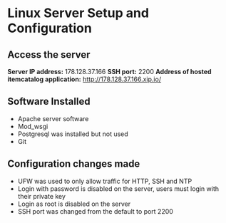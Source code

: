 # Linux Server Setup and Configuration
## Access the server
**Server IP address:** 178.128.37.166
**SSH port:** 2200
**Address of hosted itemcatalog application:** http://178.128.37.166.xip.io/

## Software Installed
- Apache server software
- Mod_wsgi
- Postgresql was installed but not used
- Git

## Configuration changes made
- UFW was used to only allow traffic for HTTP, SSH and NTP
- Login with password is disabled on the server, users must login with their private key
- Login as root is disabled on the server
- SSH port was changed from the default to port 2200
